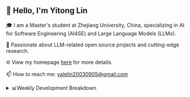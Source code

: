 ## 👋 Hello, I'm Yitong Lin 
🎓 I am a Master's student at Zhejiang University, China, specializing in AI for Software Engineering (AI4SE) and Large Language Models (LLMs). 

🚀 Passionate about LLM-related open source projects and cutting-edge research.

🌐 View my homepage [here](https://eaton0.github.io/) for more details.

📫 How to reach me: yalelin20030905@gmail.com

<details><summary>📊Weekly Development Breakdown</summary>

<!--START_SECTION:waka-->

```txt
From: 03 October 2025 - To: 10 October 2025

Total Time: 36 mins

Bash         19 mins         █████████████▓░░░░░░░░░░░   54.02 %
SSH Config   9 mins          ██████▓░░░░░░░░░░░░░░░░░░   26.24 %
Python       7 mins          █████░░░░░░░░░░░░░░░░░░░░   19.74 %
```

<!--END_SECTION:waka-->

[![wakatime](https://wakatime.com/badge/user/2b9478a2-005d-4708-b42f-076b3a02fc21.svg)](https://wakatime.com/@2b9478a2-005d-4708-b42f-076b3a02fc21)